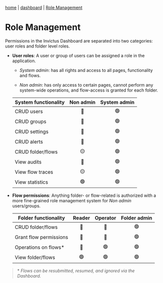 [home](../README.md) | [dashboard](dashboard.md) | [Role Management](role-management.md)

# Role Management
Permissions in the Invictus Dashboard are separated into two categories: user roles and folder level roles.

* **User roles**: A user or group of users can be assigned a role in the application.

  * *System admin*: has all rights and access to all pages, functionality and flows.
 
  * *Non admin*: has only access to certain pages, cannot perform any system-wide operations, and flow-access is granted for each folder.

  | System functionality | Non admin   | System admin   |
  | -------------------- | :---------: | :------------: |
  | CRUD users           | 🔴          | 🟢            |
  | CRUD groups          | 🔴          | 🟢            |
  | CRUD settings        | 🔴          | 🟢            |
  | CRUD alerts          | 🔴          | 🟢            |
  | CRUD folder/flows    | 🟡          | 🟢            |
  | View audits          | 🔴          | 🟢            |
  | View flow traces     | 🟡          | 🟢            |
  | View statistics      | 🟢          | 🟢            |


* **Flow permissions**: Anything folder- or flow-related is authorized with a more fine-grained role management system for *Non admin* users/groups.

  | Folder functionality     | Reader   | Operator   | Folder admin   |
  | ------------------------ | :------: | :--------: | :------------: |
  | CRUD folder/flows        | 🔴       | 🔴        | 🟢             |
  | Grant flow permissions   | 🔴       | 🔴        | 🟢             |
  | Operations on flows*     | 🔴       | 🟢        | 🟢             |
  | View folder/flows        | 🟢       | 🟢        | 🟢             |

> \* *Flows can be resubmitted, resumed, and ignored via the Dashboard.*
